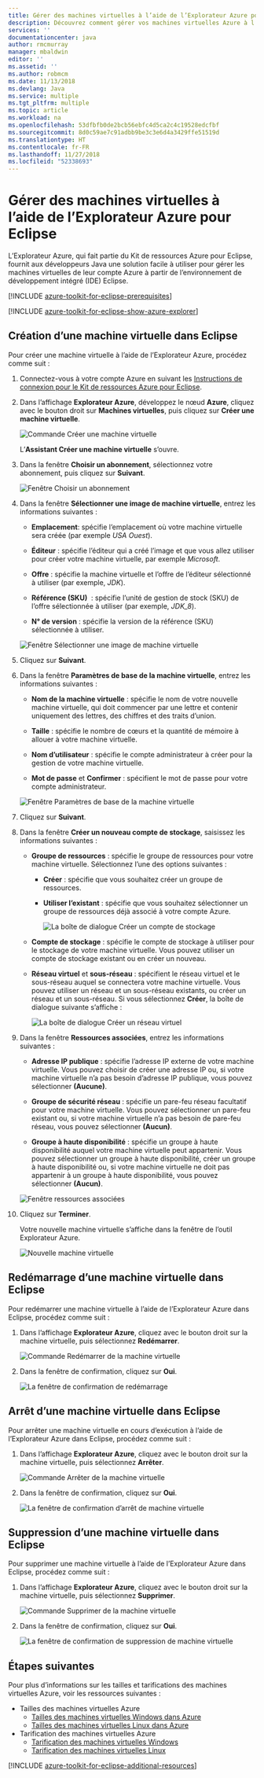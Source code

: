 ```yaml
---
title: Gérer des machines virtuelles à l’aide de l’Explorateur Azure pour Eclipse
description: Découvrez comment gérer vos machines virtuelles Azure à l’aide de l’Explorateur Azure pour Eclipse.
services: ''
documentationcenter: java
author: rmcmurray
manager: mbaldwin
editor: ''
ms.assetid: ''
ms.author: robmcm
ms.date: 11/13/2018
ms.devlang: Java
ms.service: multiple
ms.tgt_pltfrm: multiple
ms.topic: article
ms.workload: na
ms.openlocfilehash: 53dfbfb0de2bcb56ebfc4d5ca2c4c19528edcfbf
ms.sourcegitcommit: 8d0c59ae7c91adbb9be3c3e6d4a3429ffe51519d
ms.translationtype: HT
ms.contentlocale: fr-FR
ms.lasthandoff: 11/27/2018
ms.locfileid: "52338693"
---
```

# <a name="manage-virtual-machines-by-using-the-azure-explorer-for-eclipse"></a>Gérer des machines virtuelles à l’aide de l’Explorateur Azure pour Eclipse

L’Explorateur Azure, qui fait partie du Kit de ressources Azure pour Eclipse, fournit aux développeurs Java une solution facile à utiliser pour gérer les machines virtuelles de leur compte Azure à partir de l’environnement de développement intégré (IDE) Eclipse.

[!INCLUDE [azure-toolkit-for-eclipse-prerequisites](../includes/azure-toolkit-for-eclipse-prerequisites.md)]

[!INCLUDE [azure-toolkit-for-eclipse-show-azure-explorer](../includes/azure-toolkit-for-eclipse-show-azure-explorer.md)]

## <a name="create-a-virtual-machine-in-eclipse"></a>Création d’une machine virtuelle dans Eclipse

Pour créer une machine virtuelle à l’aide de l’Explorateur Azure, procédez comme suit :

1. Connectez-vous à votre compte Azure en suivant les [Instructions de connexion pour le Kit de ressources Azure pour Eclipse](https://docs.microsoft.com/java/azure/eclipse/azure-toolkit-for-eclipse-sign-in-instructions).

2. Dans l’affichage **Explorateur Azure**, développez le nœud **Azure**, cliquez avec le bouton droit sur **Machines virtuelles**, puis cliquez sur **Créer une machine virtuelle**.

   ![Commande Créer une machine virtuelle][CR01]  

   L’**Assistant Créer une machine virtuelle** s’ouvre.

3. Dans la fenêtre **Choisir un abonnement**, sélectionnez votre abonnement, puis cliquez sur **Suivant**.

   ![Fenêtre Choisir un abonnement][CR02]

4. Dans la fenêtre **Sélectionner une image de machine virtuelle**, entrez les informations suivantes :

   * **Emplacement**: spécifie l’emplacement où votre machine virtuelle sera créée (par exemple *USA Ouest*).

   * **Éditeur** : spécifie l’éditeur qui a créé l’image et que vous allez utiliser pour créer votre machine virtuelle, par exemple *Microsoft*.

   * **Offre** : spécifie la machine virtuelle et l’offre de l’éditeur sélectionné à utiliser (par exemple, *JDK*).

   * **Référence (SKU)**  : spécifie l’unité de gestion de stock (SKU) de l’offre sélectionnée à utiliser (par exemple, *JDK_8*).

   * **N° de version** : spécifie la version de la référence (SKU) sélectionnée à utiliser.

   ![Fenêtre Sélectionner une image de machine virtuelle][CR03]

5. Cliquez sur **Suivant**.

6. Dans la fenêtre **Paramètres de base de la machine virtuelle**, entrez les informations suivantes :

   * **Nom de la machine virtuelle** : spécifie le nom de votre nouvelle machine virtuelle, qui doit commencer par une lettre et contenir uniquement des lettres, des chiffres et des traits d’union.

   * **Taille** : spécifie le nombre de cœurs et la quantité de mémoire à allouer à votre machine virtuelle.

   * **Nom d’utilisateur** : spécifie le compte administrateur à créer pour la gestion de votre machine virtuelle.

   * **Mot de passe** et **Confirmer** : spécifient le mot de passe pour votre compte administrateur.

   ![Fenêtre Paramètres de base de la machine virtuelle][CR04]

7. Cliquez sur **Suivant**.

8. Dans la fenêtre **Créer un nouveau compte de stockage**, saisissez les informations suivantes :

   * **Groupe de ressources** : spécifie le groupe de ressources pour votre machine virtuelle. Sélectionnez l’une des options suivantes :
     * **Créer** : spécifie que vous souhaitez créer un groupe de ressources.
     * **Utiliser l’existant** : spécifie que vous souhaitez sélectionner un groupe de ressources déjà associé à votre compte Azure.

       ![La boîte de dialogue Créer un compte de stockage][CR05]

   * **Compte de stockage** : spécifie le compte de stockage à utiliser pour le stockage de votre machine virtuelle. Vous pouvez utiliser un compte de stockage existant ou en créer un nouveau.

   * **Réseau virtuel** et **sous-réseau** : spécifient le réseau virtuel et le sous-réseau auquel se connectera votre machine virtuelle. Vous pouvez utiliser un réseau et un sous-réseau existants, ou créer un réseau et un sous-réseau. Si vous sélectionnez **Créer**, la boîte de dialogue suivante s’affiche :

      ![La boîte de dialogue Créer un réseau virtuel][CR06]

9. Dans la fenêtre **Ressources associées**, entrez les informations suivantes :

   * **Adresse IP publique** : spécifie l’adresse IP externe de votre machine virtuelle. Vous pouvez choisir de créer une adresse IP ou, si votre machine virtuelle n’a pas besoin d’adresse IP publique, vous pouvez sélectionner **(Aucune)**.

   * **Groupe de sécurité réseau** : spécifie un pare-feu réseau facultatif pour votre machine virtuelle. Vous pouvez sélectionner un pare-feu existant ou, si votre machine virtuelle n’a pas besoin de pare-feu réseau, vous pouvez sélectionner **(Aucun)**.

   * **Groupe à haute disponibilité** : spécifie un groupe à haute disponibilité auquel votre machine virtuelle peut appartenir. Vous pouvez sélectionner un groupe à haute disponibilité, créer un groupe à haute disponibilité ou, si votre machine virtuelle ne doit pas appartenir à un groupe à haute disponibilité, vous pouvez sélectionner **(Aucun)**.

   ![Fenêtre ressources associées][CR07]

10. Cliquez sur **Terminer**.  

    Votre nouvelle machine virtuelle s’affiche dans la fenêtre de l’outil Explorateur Azure.

    ![Nouvelle machine virtuelle][CR08]

## <a name="restart-a-virtual-machine-in-eclipse"></a>Redémarrage d’une machine virtuelle dans Eclipse

Pour redémarrer une machine virtuelle à l’aide de l’Explorateur Azure dans Eclipse, procédez comme suit :

1. Dans l’affichage **Explorateur Azure**, cliquez avec le bouton droit sur la machine virtuelle, puis sélectionnez **Redémarrer**.

   ![Commande Redémarrer de la machine virtuelle][RE01]

1. Dans la fenêtre de confirmation, cliquez sur **Oui**.

   ![La fenêtre de confirmation de redémarrage][RE02]

## <a name="shut-down-a-virtual-machine-in-eclipse"></a>Arrêt d’une machine virtuelle dans Eclipse

Pour arrêter une machine virtuelle en cours d’exécution à l’aide de l’Explorateur Azure dans Eclipse, procédez comme suit :

1. Dans l’affichage **Explorateur Azure**, cliquez avec le bouton droit sur la machine virtuelle, puis sélectionnez **Arrêter**.

   ![Commande Arrêter de la machine virtuelle][SH01]

1. Dans la fenêtre de confirmation, cliquez sur **Oui**.

   ![La fenêtre de confirmation d’arrêt de machine virtuelle][SH02]

## <a name="delete-a-virtual-machine-in-eclipse"></a>Suppression d’une machine virtuelle dans Eclipse

Pour supprimer une machine virtuelle à l’aide de l’Explorateur Azure dans Eclipse, procédez comme suit :

1. Dans l’affichage **Explorateur Azure**, cliquez avec le bouton droit sur la machine virtuelle, puis sélectionnez **Supprimer**.

   ![Commande Supprimer de la machine virtuelle][DE01]

1. Dans la fenêtre de confirmation, cliquez sur **Oui**.

   ![La fenêtre de confirmation de suppression de machine virtuelle][DE02]

## <a name="next-steps"></a>Étapes suivantes

Pour plus d’informations sur les tailles et tarifications des machines virtuelles Azure, voir les ressources suivantes :

* Tailles des machines virtuelles Azure
  * [Tailles des machines virtuelles Windows dans Azure]
  * [Tailles des machines virtuelles Linux dans Azure]
* Tarification des machines virtuelles Azure
  * [Tarification des machines virtuelles Windows]
  * [Tarification des machines virtuelles Linux]

[!INCLUDE [azure-toolkit-for-eclipse-additional-resources](../includes/azure-toolkit-for-eclipse-additional-resources.md)]

<!-- URL List -->

[Tailles des machines virtuelles Windows dans Azure]: /azure/virtual-machines/virtual-machines-windows-sizes
[Tailles des machines virtuelles Linux dans Azure]: /azure/virtual-machines/virtual-machines-linux-sizes
[Tarification des machines virtuelles Windows]: /pricing/details/virtual-machines/windows/
[Tarification des machines virtuelles Linux]: /pricing/details/virtual-machines/linux/

<!-- IMG List -->

[RE01]: media/azure-toolkit-for-eclipse-managing-virtual-machines-using-azure-explorer/RE01.png
[RE02]: media/azure-toolkit-for-eclipse-managing-virtual-machines-using-azure-explorer/RE02.png

[SH01]: media/azure-toolkit-for-eclipse-managing-virtual-machines-using-azure-explorer/SH01.png
[SH02]: media/azure-toolkit-for-eclipse-managing-virtual-machines-using-azure-explorer/SH02.png

[DE01]: media/azure-toolkit-for-eclipse-managing-virtual-machines-using-azure-explorer/DE01.png
[DE02]: media/azure-toolkit-for-eclipse-managing-virtual-machines-using-azure-explorer/DE02.png

[CR01]: media/azure-toolkit-for-eclipse-managing-virtual-machines-using-azure-explorer/CR01.png
[CR02]: media/azure-toolkit-for-eclipse-managing-virtual-machines-using-azure-explorer/CR02.png
[CR03]: media/azure-toolkit-for-eclipse-managing-virtual-machines-using-azure-explorer/CR03.png
[CR04]: media/azure-toolkit-for-eclipse-managing-virtual-machines-using-azure-explorer/CR04.png
[CR05]: media/azure-toolkit-for-eclipse-managing-virtual-machines-using-azure-explorer/CR05.png
[CR06]: media/azure-toolkit-for-eclipse-managing-virtual-machines-using-azure-explorer/CR06.png
[CR07]: media/azure-toolkit-for-eclipse-managing-virtual-machines-using-azure-explorer/CR07.png
[CR08]: media/azure-toolkit-for-eclipse-managing-virtual-machines-using-azure-explorer/CR08.png
